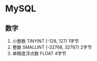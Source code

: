 # MySQL

## 数字
1. 小整数   TINYINT (-128, 127) 1字节
2. 整数 SMALLINT (-32768, 32767) 2字节
3. 单精度浮点数 FLOAT 4字节
